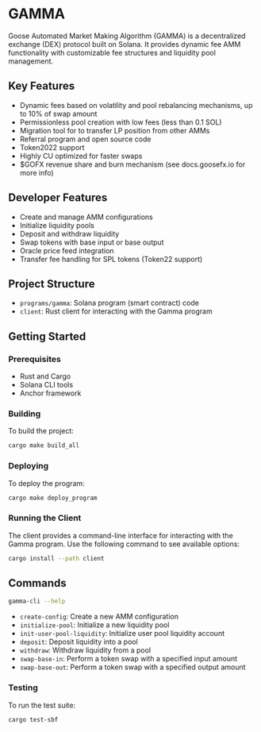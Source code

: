 # GAMMA

Goose Automated Market Making Algorithm (GAMMA) is a decentralized exchange (DEX) protocol built on Solana. It provides dynamic fee AMM functionality with customizable fee structures and liquidity pool management.

## Key Features
- Dynamic fees based on volatility and pool rebalancing mechanisms, up to 10% of swap amount
- Permissionless pool creation with low fees (less than 0.1 SOL)
- Migration tool for to transfer LP position from other AMMs
- Referral program and open source code
- Token2022 support
- Highly CU optimized for faster swaps
- $GOFX revenue share and burn mechanism (see docs.goosefx.io for more info)

## Developer Features

- Create and manage AMM configurations
- Initialize liquidity pools
- Deposit and withdraw liquidity
- Swap tokens with base input or base output
- Oracle price feed integration
- Transfer fee handling for SPL tokens (Token22 support)

## Project Structure

- `programs/gamma`: Solana program (smart contract) code
- `client`: Rust client for interacting with the Gamma program

## Getting Started

### Prerequisites

- Rust and Cargo
- Solana CLI tools
- Anchor framework

### Building

To build the project:
```bash
cargo make build_all
```

### Deploying

To deploy the program:
```bash
cargo make deploy_program
```

### Running the Client

The client provides a command-line interface for interacting with the Gamma program. Use the following command to see available options:
```bash
cargo install --path client
```

## Commands
```bash
gamma-cli --help
```

- `create-config`: Create a new AMM configuration
- `initialize-pool`: Initialize a new liquidity pool
- `init-user-pool-liquidity`: Initialize user pool liquidity account
- `deposit`: Deposit liquidity into a pool
- `withdraw`: Withdraw liquidity from a pool
- `swap-base-in`: Perform a token swap with a specified input amount
- `swap-base-out`: Perform a token swap with a specified output amount


### Testing

To run the test suite:
```bash
cargo test-sbf
```
